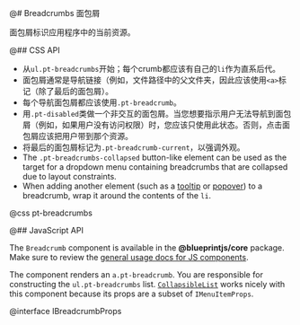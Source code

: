 @# Breadcrumbs 面包屑

面包屑标识应用程序中的当前资源。

@## CSS API

* 从`ul.pt-breadcrumbs`开始；每个crumb都应该有自己的`li`作为直系后代。
* 面包屑通常是导航链接（例如，文件路径中的父文件夹，因此应该使用`<a>`标记（除了最后的面包屑）。
* 每个导航面包屑都应该使用`.pt-breadcrumb`。
* 用`.pt-disabled`类做一个非交互的面包屑。当您想要指示用户无法导航到面包屑（例如，如果用户没有访问权限）时，您应该只使用此状态。否则，点击面包屑应该把用户带到那个资源。
* 将最后的面包屑标记为`.pt-breadcrumb-current`，以强调外观。
* The `.pt-breadcrumbs-collapsed` button-like element can be used as the target for a dropdown menu
containing breadcrumbs that are collapsed due to layout constraints.
* When adding another element (such as a [tooltip](#core/components/tooltip) or
[popover](#core/components/popover)) to a breadcrumb, wrap it around the contents of the `li`.

@css pt-breadcrumbs

@## JavaScript API

The `Breadcrumb` component is available in the __@blueprintjs/core__ package.
Make sure to review the [general usage docs for JS components](#blueprint.usage).

The component renders an `a.pt-breadcrumb`. You are responsible for constructing
the `ul.pt-breadcrumbs` list. [`CollapsibleList`](#core/components/collapsiblelist)
works nicely with this component because its props are a subset of `IMenuItemProps`.

@interface IBreadcrumbProps
